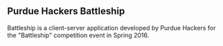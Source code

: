 ## Purdue Hackers Battleship

Battleship is a client-server application developed by Purdue Hackers for the "Battleship" competition event in Spring 2016.